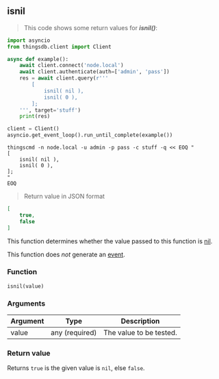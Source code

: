 ## isnil

> This code shows some return values for ***isnil()***:

```python
import asyncio
from thingsdb.client import Client

async def example():
    await client.connect('node.local')
    await client.authenticate(auth=['admin', 'pass'])
    res = await client.query(r'''
        [
            isnil( nil ),
            isnil( 0 ),
        ];
    ''', target='stuff')
    print(res)

client = Client()
asyncio.get_event_loop().run_until_complete(example())
```

```shell
thingscmd -n node.local -u admin -p pass -c stuff -q << EOQ "
[
    isnil( nil ),
    isnil( 0 ),
];
"
EOQ
```

> Return value in JSON format

```json
[
    true,
    false
]
```

This function determines whether the value passed to this function is [nil](#nil).

This function does *not* generate an [event](#events).

### Function
`isnil(value)`

### Arguments
Argument | Type | Description
-------- | ---- | -----------
value | any (required) | The value to be tested.

### Return value
Returns `true` is the given value is `nil`, else `false`.
